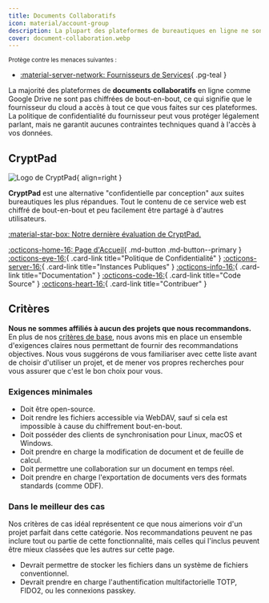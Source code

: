 ```yaml
---
title: Documents Collaboratifs
icon: material/account-group
description: La plupart des plateformes de bureautiques en ligne ne sont pas chiffrées de bout-en-bout, ce qui signifie que le fournisseur du cloud a accès à tout ce que vous faites sur ces plateformes.
cover: document-collaboration.webp
---
```


<small>Protège contre les menaces suivantes :</small>

- [:material-server-network: Fournisseurs de Services](basics/common-threats.md#privacy-from-service-providers){ .pg-teal }

La majorité des plateformes de **documents collaboratifs** en ligne comme Google Drive ne sont pas chiffrées de bout-en-bout, ce qui signifie que le fournisseur du cloud a accès à tout ce que vous faites sur ces plateformes. La politique de confidentialité du fournisseur peut vous protéger légalement parlant, mais ne garantit aucunes contraintes techniques quand à l'accès à vos données.

## CryptPad

<div class="admonition recommendation" markdown>

![Logo de CryptPad](assets/img/document-collaboration/cryptpad.svg){ align=right }

**CryptPad** est une alternative "confidentielle par conception" aux suites bureautiques les plus répandues. Tout le contenu de ce service web est chiffré de bout-en-bout et peu facilement être partagé à d'autres utilisateurs.

[:material-star-box: Notre dernière évaluation de CryptPad.](https://www.privacyguides.org/articles/2025/02/07/cryptpad-review)

[:octicons-home-16: Page d'Accueil](https://cryptpad.fr){ .md-button .md-button--primary }
[:octicons-eye-16:](https://cryptpad.fr/pad/#/2/pad/view/GcNjAWmK6YDB3EO2IipRZ0fUe89j43Ryqeb4fjkjehE){ .card-link title="Politique de Confidentialité" }
[:octicons-server-16:](https://cryptpad.org/instances){ .card-link title="Instances Publiques" }
[:octicons-info-16:](https://docs.cryptpad.fr){ .card-link title="Documentation" }
[:octicons-code-16:](https://github.com/xwiki-labs/cryptpad){ .card-link title="Code Source" }
[:octicons-heart-16:](https://opencollective.com/cryptpad){ .card-link title="Contribuer" }

</details>

</div>

## Critères

**Nous ne sommes affiliés à aucun des projets que nous recommandons.** En plus de nos [critères de base](about/criteria.md), nous avons mis en place un ensemble d'exigences claires nous permettant de fournir des recommandations objectives. Nous vous suggérons de vous familiariser avec cette liste avant de choisir d'utiliser un projet, et de mener vos propres recherches pour vous assurer que c'est le bon choix pour vous.

### Exigences minimales

- Doit être open-source.
- Doit rendre les fichiers accessible via WebDAV, sauf si cela est impossible à cause du chiffrement bout-en-bout.
- Doit posséder des clients de synchronisation pour Linux, macOS et Windows.
- Doit prendre en charge la modification de document et de feuille de calcul.
- Doit permettre une collaboration sur un document en temps réel.
- Doit prendre en charge l'exportation de documents vers des formats standards (comme ODF).

### Dans le meilleur des cas

Nos critères de cas idéal représentent ce que nous aimerions voir d'un projet parfait dans cette catégorie. Nos recommandations peuvent ne pas inclure tout ou partie de cette fonctionnalité, mais celles qui l'inclus peuvent être mieux classées que les autres sur cette page.

- Devrait permettre de stocker les fichiers dans un système de fichiers conventionnel.
- Devrait prendre en charge l'authentification multifactorielle TOTP, FIDO2, ou les connexions passkey.

